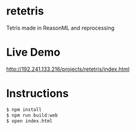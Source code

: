 # retetris
Tetris made in ReasonML and reprocessing

# Live Demo
http://192.241.133.216/projects/retetris/index.html

# Instructions
```bash
$ npm install
$ npm run build:web
$ open index.html
```

